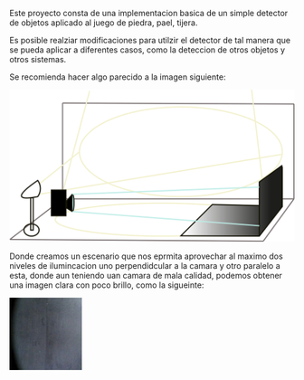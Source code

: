 Este proyecto consta de una implementacion basica de un simple detector de objetos aplicado al juego de piedra, pael, tijera. 

Es posible realziar modificaciones para utilzir el detector de tal manera que se pueda aplicar a diferentes casos, como la deteccion de otros objetos y otros sistemas.

Se recomienda hacer algo parecido a la imagen siguiente:

![alt text](https://github.com/EmirBurgosPaz/portafolio/blob/main/simple_trainer/scene/scene.jpg)


Donde creamos un escenario que nos eprmita aprovechar al maximo dos niveles de ilumincacion uno perpendidcular a la camara y otro paralelo a esta, donde aun teniendo uan camara de mala calidad, podemos obtener una imagen clara con poco brillo, como la sigueinte:


![alt text](https://github.com/EmirBurgosPaz/portafolio/blob/main/simple_trainer/scene/reality.jpg)